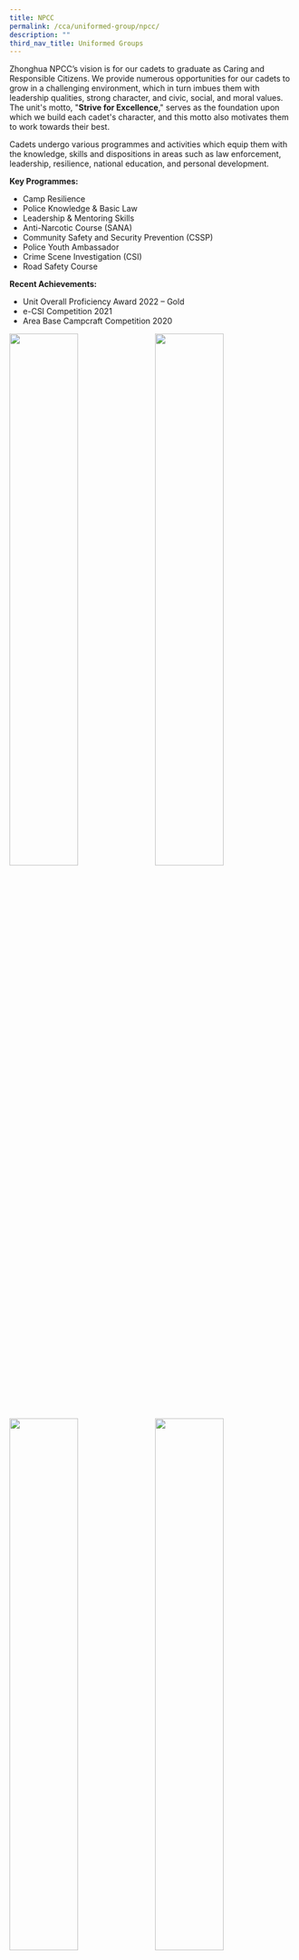 ```yaml
---
title: NPCC
permalink: /cca/uniformed-group/npcc/
description: ""
third_nav_title: Uniformed Groups
---
```

Zhonghua NPCC’s vision is for our cadets to graduate as Caring and Responsible Citizens. We provide numerous opportunities for our cadets to grow in a challenging environment, which in turn imbues them with leadership qualities, strong character, and civic, social, and moral values. The unit's motto, "**Strive for Excellence**," serves as the foundation upon which we build each cadet's character, and this motto also motivates them to work towards their best.

Cadets undergo various programmes and activities which equip them with the knowledge, skills and dispositions in areas such as law enforcement, leadership, resilience, national education, and personal development.

**Key Programmes:**
* Camp Resilience
* Police Knowledge &amp; Basic Law
* Leadership &amp; Mentoring Skills
* Anti-Narcotic Course (SANA)
* Community Safety and Security Prevention (CSSP)
* Police Youth Ambassador
* Crime Scene Investigation (CSI)
* Road Safety Course

**Recent Achievements:**
* Unit Overall Proficiency Award 2022 – Gold
* e-CSI Competition 2021
* Area Base Campcraft Competition 2020

<img src="" style="width:49%" align="left">
<img src="" style="width:49%" align="right">

<br clear="left">

<img src="" style="width:49%" align="left">
<img src="" style="width:49%" align="right">

<br clear="left">

Please click on [this link](https://www.zhonghuasec.moe.edu.sg/cca/schedule/) for CCA schedule and contact details of CCA teachers.